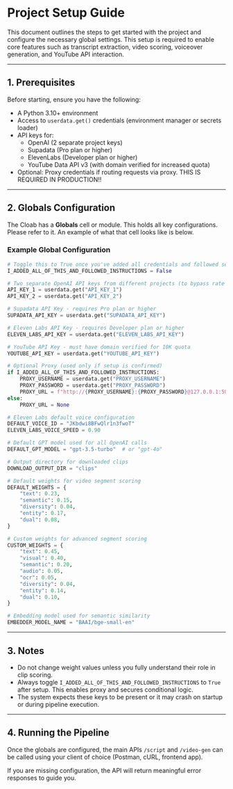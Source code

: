 # Project Setup Guide

This document outlines the steps to get started with the project and configure the necessary global settings. This setup is required to enable core features such as transcript extraction, video scoring, voiceover generation, and YouTube API interaction.

---

## 1. Prerequisites

Before starting, ensure you have the following:

- A Python 3.10+ environment
- Access to `userdata.get()` credentials (environment manager or secrets loader)
- API keys for:
  - OpenAI (2 separate project keys)
  - Supadata (Pro plan or higher)
  - ElevenLabs (Developer plan or higher)
  - YouTube Data API v3 (with domain verified for increased quota)
- Optional: Proxy credentials if routing requests via proxy. THIS IS REQUIRED IN PRODUCTION!!

---

## 2. Globals Configuration

The Cloab has a **Globals** cell or module. This holds all key configurations. Please refer to it. An example of what that cell looks like is below. 

### Example Global Configuration

```python
# Toggle this to True once you've added all credentials and followed setup
I_ADDED_ALL_OF_THIS_AND_FOLLOWED_INSTRUCTIONS = False

# Two separate OpenAI API keys from different projects (to bypass rate limit)
API_KEY_1 = userdata.get("API_KEY_1")
API_KEY_2 = userdata.get("API_KEY_2")

# Supadata API Key - requires Pro plan or higher
SUPADATA_API_KEY = userdata.get("SUPADATA_API_KEY")

# Eleven Labs API Key - requires Developer plan or higher
ELEVEN_LABS_API_KEY = userdata.get("ELEVEN_LABS_API_KEY")

# YouTube API Key - must have domain verified for 10K quota
YOUTUBE_API_KEY = userdata.get("YOUTUBE_API_KEY")

# Optional Proxy (used only if setup is confirmed)
if I_ADDED_ALL_OF_THIS_AND_FOLLOWED_INSTRUCTIONS:
    PROXY_USERNAME = userdata.get("PROXY_USERNAME")
    PROXY_PASSWORD = userdata.get("PROXY_PASSWORD")
    PROXY_URL = f"http://{PROXY_USERNAME}:{PROXY_PASSWORD}@127.0.0.1:5000"
else:
    PROXY_URL = None

# Eleven Labs default voice configuration
DEFAULT_VOICE_ID = "JKbdwi8BFwQlr1n3fwoT"
ELEVEN_LABS_VOICE_SPEED = 0.90

# Default GPT model used for all OpenAI calls
DEFAULT_GPT_MODEL = "gpt-3.5-turbo"  # or "gpt-4o"

# Output directory for downloaded clips
DOWNLOAD_OUTPUT_DIR = "clips"

# Default weights for video segment scoring
DEFAULT_WEIGHTS = {
    "text": 0.23,
    "semantic": 0.15,
    "diversity": 0.04,
    "entity": 0.17,
    "dual": 0.08,
}

# Custom weights for advanced segment scoring
CUSTOM_WEIGHTS = {
    "text": 0.45,
    "visual": 0.40,
    "semantic": 0.20,
    "audio": 0.05,
    "ocr": 0.05,
    "diversity": 0.04,
    "entity": 0.14,
    "dual": 0.10,
}

# Embedding model used for semantic similarity
EMBEDDER_MODEL_NAME = "BAAI/bge-small-en"
```

---

## 3. Notes

- Do not change weight values unless you fully understand their role in clip scoring.
- Always toggle `I_ADDED_ALL_OF_THIS_AND_FOLLOWED_INSTRUCTIONS` to `True` after setup. This enables proxy and secures conditional logic.
- The system expects these keys to be present or it may crash on startup or during pipeline execution.

---

## 4. Running the Pipeline

Once the globals are configured, the main APIs `/script` and `/video-gen` can be called using your client of choice (Postman, cURL, frontend app).

If you are missing configuration, the API will return meaningful error responses to guide you.
